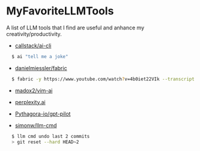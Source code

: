 # MyFavoriteLLMTools

A list of LLM tools that I find are useful and anhance my creativity/productivity.

- [callstack/ai-cli](https://github.com/callstack/ai-cli)
```bash
  $ ai "tell me a joke"
```

- [danielmiessler/fabric](https://github.com/danielmiessler/fabric)
```bash
  $ fabric -y https://www.youtube.com/watch?v=4b0iet22VIk --transcript --pattern summarize
```

- [madox2/vim-ai](https://github.com/madox2/vim-ai)

- [perplexity.ai](https://perplexity.ai)

- [Pythagora-io/gpt-pilot](https://github.com/Pythagora-io/gpt-pilot)

- [simonw/llm-cmd](https://github.com/simonw/llm-cmd)
```bash
  $ llm cmd undo last 2 commits
  > git reset --hard HEAD~2
```
